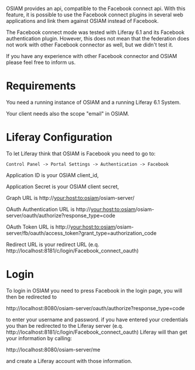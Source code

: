 OSIAM provides an api, compatible to the Facebook connect api. With this feature, it is possible to use the Facebook connect plugins in several web applications and link them against OSIAM instead of Facebook.

The Facebook connect mode was tested with Liferay 6.1 and its Facebook authentication plugin.
However, this does not mean that the federation does not work with other Facebook connector as well, but we didn't test it. 

If you have any experience with other Facebook connector and OSIAM please feel free to inform us.

# Requirements

You need a running instance of OSIAM and a running Liferay 6.1 System.

Your client needs also the scope "email" in OSIAM.

# Liferay Configuration

To let Liferay think that OSIAM is Facebook you need to go to:

    Control Panel -> Portal Settings -> Authentication -> Facebook

Application ID is your OSIAM client_id,

Application Secret is your OSIAM client secret,

Graph URL is http://<your:host:to:osiam>/osiam-server/

OAuth Authentication URL is http://<your:host:to:osiam>/osiam-server/oauth/authorize?response_type=code

OAuth Token URL is http://<your:host:to:osiam>/osiam-server/fb/oauth/access_token?grant_type=authorization_code

Redirect URL is your redirect URL (e.q. http://localhost:8181/c/login/Facebook_connect_oauth)

# Login

To login in OSIAM you need to press Facebook in the login page, you will then be redirected to 

http://localhost:8080/osiam-server/oauth/authorize?response_type=code

to enter your username and password. if you have entered your credentials you than be redirected to the Liferay server (e.q. http://localhost:8181/c/login/Facebook_connect_oauth) Liferay will than get your information by calling:

http://localhost:8080/osiam-server/me

and create a Liferay account with those information.
